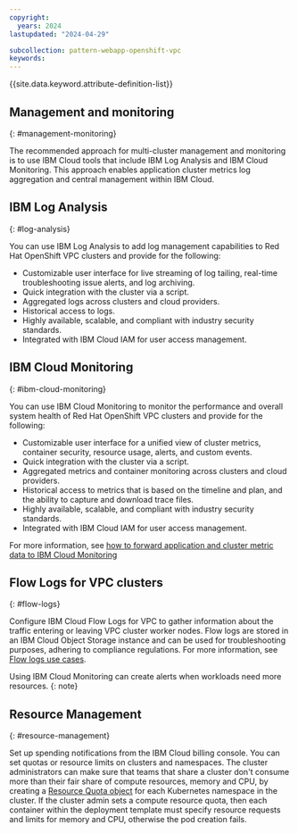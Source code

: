 ```yaml
---
copyright:
  years: 2024
lastupdated: "2024-04-29"

subcollection: pattern-webapp-openshift-vpc
keywords:
---
```

{{site.data.keyword.attribute-definition-list}}


## Management and monitoring
{: #management-monitoring}

The recommended approach for multi-cluster management and monitoring is to use IBM Cloud tools that include IBM Log Analysis and IBM Cloud Monitoring. This approach enables application cluster metrics log aggregation and central management within IBM Cloud.

## IBM Log Analysis
{: #log-analysis}

You can use IBM Log Analysis to add log management capabilities to Red Hat OpenShift VPC clusters and provide for the following:

- Customizable user interface for live streaming of log tailing, real-time troubleshooting issue alerts, and log archiving.
- Quick integration with the cluster via a script.
- Aggregated logs across clusters and cloud providers.
- Historical access to logs.
- Highly available, scalable, and compliant with industry security standards.
- Integrated with IBM Cloud IAM for user access management.

## IBM Cloud Monitoring
{: #ibm-cloud-monitoring}

You can use IBM Cloud Monitoring to monitor the performance and overall system health of Red Hat OpenShift VPC clusters and provide for the following:

- Customizable user interface for a unified view of cluster metrics, container security, resource usage, alerts, and custom events.
- Quick integration with the cluster via a script.
- Aggregated metrics and container monitoring across clusters and cloud providers.
- Historical access to metrics that is based on the timeline and plan, and the ability to capture and download trace files.
- Highly available, scalable, and compliant with industry security standards.
- Integrated with IBM Cloud IAM for user access management.

For more information, see [how to forward application and cluster metric data to IBM Cloud Monitoring](/docs/openshift?topic=openshift-health-monitor\#openshift_monitoring)

## Flow Logs for VPC clusters
{: #flow-logs}

Configure IBM Cloud Flow Logs for VPC to gather information about the traffic entering or leaving VPC cluster worker nodes. Flow logs are stored in an IBM Cloud Object Storage instance and can be used for troubleshooting purposes, adhering to compliance regulations. For more information, see [Flow logs use cases](/docs/vpc?topic=vpc-flow-logs&interface=ui#flow-logs-use-cases).

Using IBM Cloud Monitoring can create alerts when workloads need more resources.
{: note}

## Resource Management
{: #resource-management}

Set up spending notifications from the IBM Cloud billing console. You can set quotas or resource limits on clusters and namespaces. The cluster administrators can make sure that teams that share a cluster don't consume more than their fair share of compute resources, memory and CPU, by creating a [Resource Quota object](https://kubernetes.io/docs/concepts/policy/resource-quotas/) for each Kubernetes namespace in the cluster. If the cluster admin sets a compute resource quota, then each container within the deployment template must specify resource requests and limits for memory and CPU, otherwise the pod creation fails.
